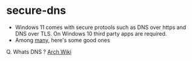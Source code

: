 # secure-dns
- Windows 11 comes with secure protools such as DNS over https and DNS over TLS. On Windows 10 third party apps are required.
- Among [many](https://en.wikipedia.org/wiki/Comparison_of_DNS_server_software), here's some good ones








Q. Whats DNS ? [Arch Wiki](https://wiki.archlinux.org/title/Domain_name_resolution#Privacy_and_security)

